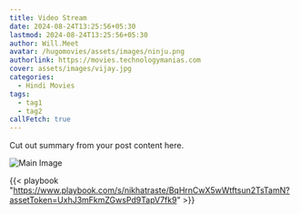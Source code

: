 ```yaml
---
title: Video Stream
date: 2024-08-24T13:25:56+05:30
lastmod: 2024-08-24T13:25:56+05:30
author: Will.Meet
avatar: /hugomovies/assets/images/ninju.png
authorlink: https://movies.technologymanias.com
cover: assets/images/vijay.jpg
categories:
  - Hindi Movies
tags:
  - tag1
  - tag2
callFetch: true
---
```


Cut out summary from your post content here.

<!--more-->
![Main Image](/hugomovies/assets/images/default1.jpg "Main Image Title")

{{< playbook "https://www.playbook.com/s/nikhatraste/BqHrnCwX5wWtftsun2TsTamN?assetToken=UxhJ3mFkmZGwsPd9TapV7fk9" >}}
